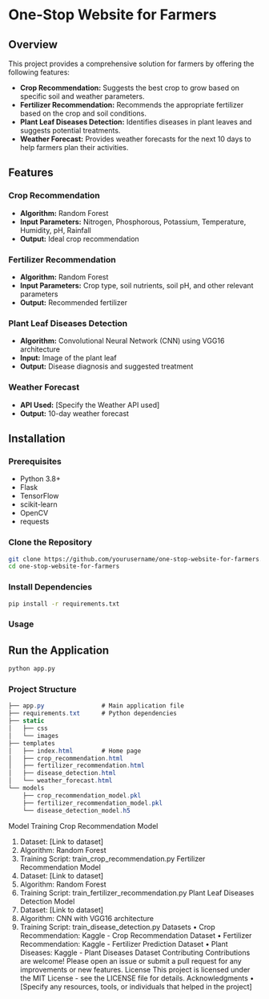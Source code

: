 # One-Stop Website for Farmers

## Overview
This project provides a comprehensive solution for farmers by offering the following features:
- **Crop Recommendation:** Suggests the best crop to grow based on specific soil and weather parameters.
- **Fertilizer Recommendation:** Recommends the appropriate fertilizer based on the crop and soil conditions.
- **Plant Leaf Diseases Detection:** Identifies diseases in plant leaves and suggests potential treatments.
- **Weather Forecast:** Provides weather forecasts for the next 10 days to help farmers plan their activities.

## Features

### Crop Recommendation
- **Algorithm:** Random Forest
- **Input Parameters:** Nitrogen, Phosphorous, Potassium, Temperature, Humidity, pH, Rainfall
- **Output:** Ideal crop recommendation

### Fertilizer Recommendation
- **Algorithm:** Random Forest
- **Input Parameters:** Crop type, soil nutrients, soil pH, and other relevant parameters
- **Output:** Recommended fertilizer

### Plant Leaf Diseases Detection
- **Algorithm:** Convolutional Neural Network (CNN) using VGG16 architecture
- **Input:** Image of the plant leaf
- **Output:** Disease diagnosis and suggested treatment

### Weather Forecast
- **API Used:** [Specify the Weather API used]
- **Output:** 10-day weather forecast

## Installation

### Prerequisites
- Python 3.8+
- Flask
- TensorFlow
- scikit-learn
- OpenCV
- requests

### Clone the Repository
```bash
git clone https://github.com/yourusername/one-stop-website-for-farmers.git
cd one-stop-website-for-farmers
```

### Install Dependencies
```bash
pip install -r requirements.txt
```

### Usage
## Run the Application
```bash
python app.py
```
### Project Structure
```csharp
├── app.py                # Main application file
├── requirements.txt      # Python dependencies
├── static
│   ├── css
│   └── images
├── templates
│   ├── index.html        # Home page
│   ├── crop_recommendation.html
│   ├── fertilizer_recommendation.html
│   ├── disease_detection.html
│   └── weather_forecast.html
└── models
    ├── crop_recommendation_model.pkl
    ├── fertilizer_recommendation_model.pkl
    └── disease_detection_model.h5
```
Model Training
Crop Recommendation Model
1.	Dataset: [Link to dataset]
2.	Algorithm: Random Forest
3.	Training Script: train_crop_recommendation.py
Fertilizer Recommendation Model
1.	Dataset: [Link to dataset]
2.	Algorithm: Random Forest
3.	Training Script: train_fertilizer_recommendation.py
Plant Leaf Diseases Detection Model
1.	Dataset: [Link to dataset]
2.	Algorithm: CNN with VGG16 architecture
3.	Training Script: train_disease_detection.py
Datasets
•	Crop Recommendation: Kaggle - Crop Recommendation Dataset
•	Fertilizer Recommendation: Kaggle - Fertilizer Prediction Dataset
•	Plant Diseases: Kaggle - Plant Diseases Dataset
Contributing
Contributions are welcome! Please open an issue or submit a pull request for any improvements or new features.
License
This project is licensed under the MIT License - see the LICENSE file for details.
Acknowledgments
•	[Specify any resources, tools, or individuals that helped in the project]

